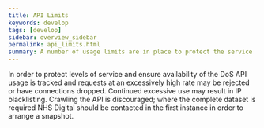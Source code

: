 ```yaml
---
title: API Limits
keywords: develop
tags: [develop]
sidebar: overview_sidebar
permalink: api_limits.html
summary: A number of usage limits are in place to protect the service
---
```


In order to protect levels of service and ensure availability of the DoS API usage is tracked and requests at an excessively high rate may be rejected or have connections dropped. Continued excessive use may result in IP blacklisting. Crawling the API is discouraged; where the complete dataset is required NHS Digital should be contacted in the first instance in order to arrange a snapshot. 
